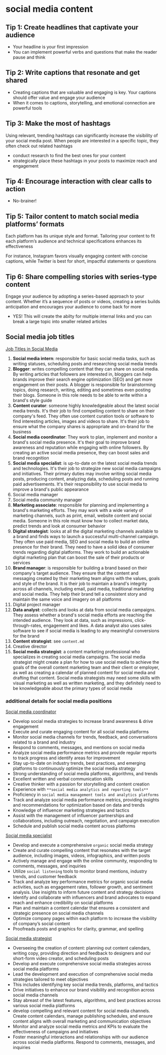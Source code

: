 # social media content

## Tip 1: Create headlines that captivate your audience

- Your headline is your first impression
- You can implement powerful verbs and questions that make the reader pause and think

## Tip 2: Write captions that resonate and get shared

- Creating captions that are valuable and engaging is key. Your captions should offer value and engage your audience
- When it comes to captions, storytelling, and emotional connection are powerful tools

## Tip 3: Make the most of hashtags

Using relevant, trending hashtags can significantly increase the visibility of your social media post. When people are interested in a specific topic, they often check out related hashtags

- conduct research to find the best ones for your content
- strategically place these hashtags in your posts to maximize reach and engagement

## Tip 4: Encourage interaction with clear calls to action

- No-brainer!

## Tip 5: Tailor content to match social media platforms’ formats

Each platform has its unique style and format. Tailoring your content to fit each platform’s audience and technical specifications enhances its effectiveness

For instance, Instagram favors visually engaging content with concise captions, while Twitter is best for short, impactful statements or questions

## Tip 6: Share compelling stories with series-type content

Engage your audience by adopting a series-based approach to your content. Whether it’s a sequence of posts or videos, creating a series builds anticipation and encourages your audience to come back for more

- YES! This will create the abilty for multiple internal links and you can break a large topic into smaller related articles

## Social media job titles

[Job Titles in Social Media](https://www.indeed.com/career-advice/finding-a-job/job-titles-social-media)

1. **Social media intern**: responsible for basic social media tasks, such as writing statuses, scheduling posts and researching social media trends
2. **Blogger**: writes compelling content that they can share on social media. By writing articles that followers are interested in, bloggers can help brands improve their search engine optimization (SEO) and get more engagement on their posts. A blogger is responsible for brainstorming topics, doing research, writing, editing and sometimes even posting their blogs. Someone in this role needs to be able to write within a brand's style guide
3. **Content curator**: someone highly knowledgeable about the latest social media trends. It's their job to find compelling content to share on their company's feed. They often use content curation tools or software to find interesting articles, images and videos to share. It's their job to ensure what the company shares is appropriate and on-brand for the business
4. **Social media coordinator**: They work to plan, implement and monitor a brand's social media presence. It's their goal to improve brand awareness and reputation while engaging with online followers. By creating an active social media presence, they can boost sales and brand recognition
5. **Social media specialist**: is up-to-date on the latest social media trends and technologies. It's their job to strategize new social media campaigns and initiatives. Their primary duties may involve writing social media posts, producing content, analyzing data, scheduling posts and running paid advertisements. It's their responsibility to use social media to improve a brand's public appearance
6. Social media manager
7. Social media community manager
8. **Marketing associate**: responsible for planning and implementing a brand's marketing efforts. They may work with a wide variety of marketing channels, such as print, email, website content and social media. Someone in this role must know how to collect market data, predict trends and look at consumer behavior
9. **Digital strategist**: looks at all the digital marketing channels available to a brand and finds ways to launch a successful multi-channel campaign. They often use paid media, SEO and social media to build an online presence for their brand. They need to have a solid idea of consumer trends regarding digital platforms. They work to build an actionable digital marketing plan that can boost the sale of their products or services
10. **Brand manager**: is responsible for building a brand based on their company's target audience. They ensure that the content and messaging created by their marketing team aligns with the values, goals and style of the brand. It is their job to maintain a brand's integrity across all channels, including email, paid media, traditional marketing and social media. They help their brand tell a consistent story and maintain the same voice and imagery on all platforms
11. Digital project manager
12. **Data analyst**: collects and looks at data from social media campaigns. They assess whether a brand's social media efforts are reaching the intended audience. They look at data, such as impressions, click-through-rates, engagement and likes. A data analyst also uses sales software to see if social media is leading to any meaningful conversions for the brand
13. **Content strategist**: see `content.md`
14. Creative director
15. **Social media strategist**: a content marketing professional who specializes in creating social media campaigns. The social media strategist might create a plan for how to use social media to achieve the goals of the overall content marketing team and their client or employer, as well as creating a calendar of planned content for social media and drafting that content. Social media strategists may need some skills with visual marketing as well as written marketing, and they definitely need to be knowledgeable about the primary types of social media

### additional details for social media positions

<ins>Social media coordinator</ins>

- Develop social media strategies to increase brand awareness & drive engagement
- Execute and curate engaging content for all social media platforms
- Monitor social media channels for trends, feedback, and conversations related to a brand and industry
- Respond to comments, messages, and mentions on social media
- Analyze social media performance metrics and provide regular reports to track progress and identify areas for improvement
- Stay up-to-date on industry trends, best practices, and emerging platforms to continuously optimize the social media strategy
- Strong understanding of social media platforms, algorithms, and trends
- Excellent written and verbal communication skills
- Creative thinker with a passion for storytelling and content creation
- Experience with `**social media analytics and reporting tools**`
- Proficiency in `social media management tools and analytics platforms`
- Track and analyze social media performance metrics, providing insights and recommendations for optimization based on data and trends
- Knowledge of influencer marketing strategies and tactics
- Assist with the management of influencer partnerships and collaborations, including outreach, negotiation, and campaign execution
- Schedule and publish social media content across platforms

<ins>Social media specialist</ins>

- Develop and execute a comprehensive `organic` social media strategy
- Create and curate compelling content that resonates with the target audience, including images, videos, infographics, and written posts
- Actively manage and engage with the online community, responding to comments, messages, and inquiries
- Utilize `social listening` tools to monitor brand mentions, industry trends, and customer feedback
- Track and analyze key performance metrics for organic social media activities, such as engagement rates, follower growth, and sentiment analysis. Use insights to inform future content and strategy decisions
- Identify and collaborate with influencers and brand advocates to expand reach and enhance credibility on social platforms
- Plan and maintain a content calendar that ensures a consistent and strategic presence on social media channels
- Optimize company pages within each platform to increase the visibility of company’s social content
- Proofreads posts and graphics for clarity, grammar, and spelling

<ins>Social media strategist</ins>

- Overseeing the creation of content: planning out content calendars, writing copy, providing direction and feedback to designers and our short-form video creator, and scheduling posts
- Develop and execute comprehensive social media strategies across social media platforms
- Lead the development and execution of comprehensive social media strategies tailored to meet objectives
- This includes identifying key social media trends, platforms, and tactics
- Drive initiatives to enhance our brand visibility and recognition across social media channels
- Stay abreast of the latest features, algorithms, and best practices across various social media platforms
- develop compelling and relevant content for social media channels. Create content calendars, manage publishing schedules, and ensure content aligns with overall marketing and communication objectives
- Monitor and analyze social media metrics and KPIs to evaluate the effectiveness of campaigns and initiatives
- Foster meaningful interactions and relationships with our audience across social media platforms. Respond to comments, messages, and inquiries
